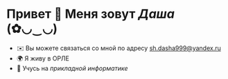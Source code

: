Привет 👋 Меня зовут *Даша* (✿◡‿◡)
====================== 

*   ✉️ Вы можете связаться со мной по адресу [sh.dasha999@yandex.ru](mailto:sh.dasha999@yandex.ru)
*   🌍 Я живу в ОРЛЕ
*   🧠 Учусь на _прикладной информатике_
<!--
**DariSh19/DariSh19** is a ✨ _special_ ✨ repository because its `README.md` (this file) appears on your GitHub profile.

Here are some ideas to get you started:

- 🔭 I’m currently working on ...
- 🌱 I’m currently learning ...
- 👯 I’m looking to collaborate on ...
- 🤔 I’m looking for help with ...
- 💬 Ask me about ...
- 📫 How to reach me: ...
- 😄 Pronouns: ...
- ⚡ Fun fact: ...
-->
